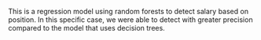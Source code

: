 This is a regression model using random forests to detect salary based on position. In this specific case, we were able to detect with greater precision compared to the model that uses decision trees.

